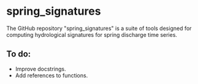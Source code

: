 # spring_signatures
The GitHub repository "spring_signatures" is a suite of tools designed for computing hydrological signatures for spring discharge time series.

## To do:
- Improve docstrings.
- Add references to functions.
